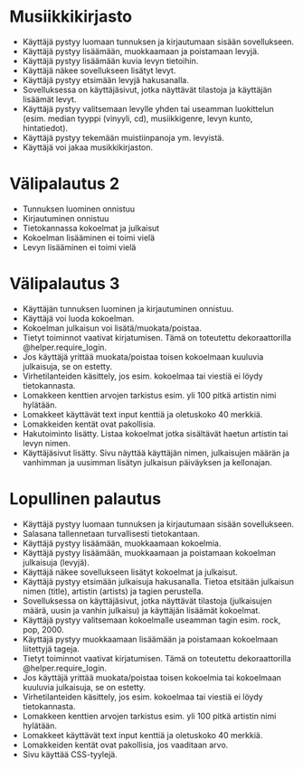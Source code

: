 # Musiikkikirjasto

- Käyttäjä pystyy luomaan tunnuksen ja kirjautumaan sisään sovellukseen.
- Käyttäjä pystyy lisäämään, muokkaamaan ja poistamaan levyjä.
- Käyttäjä pystyy lisäämään kuvia levyn tietoihin.
- Käyttäjä näkee sovellukseen lisätyt levyt.
- Käyttäjä pystyy etsimään levyjä hakusanalla.
- Sovelluksessa on käyttäjäsivut, jotka näyttävät tilastoja ja käyttäjän lisäämät levyt.
- Käyttäjä pystyy valitsemaan levylle yhden tai useamman luokittelun (esim. median tyyppi (vinyyli, cd), musiikkigenre, levyn kunto, hintatiedot).
- Käyttäjä pystyy tekemään muistiinpanoja ym. levyistä.
- Käyttäjä voi jakaa musikkikirjaston. 

# Välipalautus 2 
- Tunnuksen luominen onnistuu
- Kirjautuminen onnistuu
- Tietokannassa kokoelmat ja julkaisut
- Kokoelman lisääminen ei toimi vielä
- Levyn lisääminen ei toimi vielä

# Välipalautus 3
- Käyttäjän tunnuksen luominen ja kirjautuminen onnistuu.
- Käyttäjä voi luoda kokoelman.
- Kokoelman julkaisun voi lisätä/muokata/poistaa.
- Tietyt toiminnot vaativat kirjatumisen. Tämä on toteutettu dekoraattorilla @helper.require_login.
- Jos käyttäjä yrittää muokata/poistaa toisen kokoelmaan kuuluvia julkaisuja, se on estetty.
- Virhetilanteiden käsittely, jos esim. kokoelmaa tai viestiä ei löydy tietokannasta.
- Lomakkeen kenttien arvojen tarkistus esim. yli 100 pitkä artistin nimi hylätään.
- Lomakkeet käyttävät text input kenttiä ja oletuskoko 40 merkkiä.
- Lomakkeiden kentät ovat pakollisia.
- Hakutoiminto lisätty. Listaa kokoelmat jotka sisältävät haetun artistin tai levyn nimen.
- Käyttäjäsivut lisätty. Sivu näyttää käyttäjän nimen, julkaisujen määrän ja vanhimman ja uusimman lisätyn julkaisun päiväyksen ja kellonajan. 

# Lopullinen palautus
- Käyttäjä pystyy luomaan tunnuksen ja kirjautumaan sisään sovellukseen.
- Salasana tallennetaan turvallisesti tietokantaan.
- Käyttäjä pystyy lisäämään, muokkaamaan kokoelmia.
- Käyttäjä pystyy lisäämään, muokkaamaan ja poistamaan kokoelman julkaisuja (levyjä).
- Käyttäjä näkee sovellukseen lisätyt kokoelmat ja julkaisut.
- Käyttäjä pystyy etsimään julkaisuja hakusanalla. Tietoa etsitään julkaisun nimen (title), artistin (artists) ja tagien perustella.
- Sovelluksessa on käyttäjäsivut, jotka näyttävät tilastoja (julkaisujen määrä, uusin ja vanhin julkaisu) ja käyttäjän lisäämät kokoelmat.
- Käyttäjä pystyy valitsemaan kokoelmalle useamman tagin esim. rock, pop, 2000.
- Käyttäjä pystyy muokkaamaan lisäämään ja poistamaan kokoelmaan liitettyjä tageja.
- Tietyt toiminnot vaativat kirjatumisen. Tämä on toteutettu dekoraattorilla @helper.require_login.
- Jos käyttäjä yrittää muokata/poistaa toisen kokoelmia tai kokoelmaan kuuluvia julkaisuja, se on estetty.
- Virhetilanteiden käsittely, jos esim. kokoelmaa tai viestiä ei löydy tietokannasta.
- Lomakkeen kenttien arvojen tarkistus esim. yli 100 pitkä artistin nimi hylätään.
- Lomakkeet käyttävät text input kenttiä ja oletuskoko 40 merkkiä.
- Lomakkeiden kentät ovat pakollisia, jos vaaditaan arvo.
- Sivu käyttää CSS-tyylejä.



